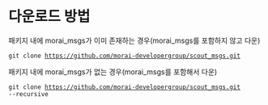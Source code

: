 # 다운로드 방법

패키지 내에 morai_msgs가 이미 존재하는 경우(morai_msgs를 포함하지 않고 다운)
    <pre><code>git clone https://github.com/morai-developergroup/scout_msgs.git</code></pre>
    
패키지 내에 morai_msgs가 없는 경우(morai_msgs를 포함해서 다운)
    <pre><code>git clone https://github.com/morai-developergroup/scout_msgs.git --recursive</code></pre>
    
